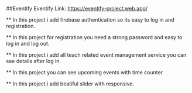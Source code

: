 ##Eventify
Eventify Link: https://eventify-project.web.app/

** In this project i add firebase authentication so its easy to log in and registration.

** In this project for registration you need a strong password and easy to log in and log out.

** In this project i add all teach related event management service you can see details after log in.

** In this project you can see upcoming events with time counter.

** In this project i add beatiful slider with responsive.